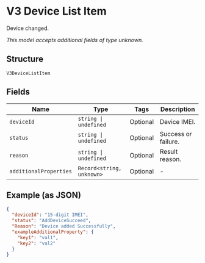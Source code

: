 
# V3 Device List Item

Device changed.

*This model accepts additional fields of type unknown.*

## Structure

`V3DeviceListItem`

## Fields

| Name | Type | Tags | Description |
|  --- | --- | --- | --- |
| `deviceId` | `string \| undefined` | Optional | Device IMEI. |
| `status` | `string \| undefined` | Optional | Success or failure. |
| `reason` | `string \| undefined` | Optional | Result reason. |
| `additionalProperties` | `Record<string, unknown>` | Optional | - |

## Example (as JSON)

```json
{
  "deviceId": "15-digit IMEI",
  "status": "AddDeviceSucceed",
  "Reason": "Device added Successfully",
  "exampleAdditionalProperty": {
    "key1": "val1",
    "key2": "val2"
  }
}
```

